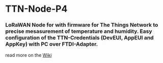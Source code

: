 # TTN-Node-P4
### LoRaWAN Node for with firmware for The Things Network to precise mesasurement of temperature and humidity. Easy configuration of the TTN-Credentials (DevEUI, AppEUI and AppKey) with PC over FTDI-Adapter.

read more on the [Wiki](https://github.com/jossiTech/TTN-Node-P4/wiki)
